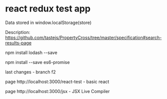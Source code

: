 # react redux test app

Data stored in window.localStorage(store)

Description: https://github.com/tastejs/PropertyCross/tree/master/specification#search-results-page

npm install lodash --save

npm install --save es6-promise


last changes - branch f2

page http://localhost:3000/react-test   -   basic react

page http://localhost:3000/jsx          -   JSX Live Compiler
